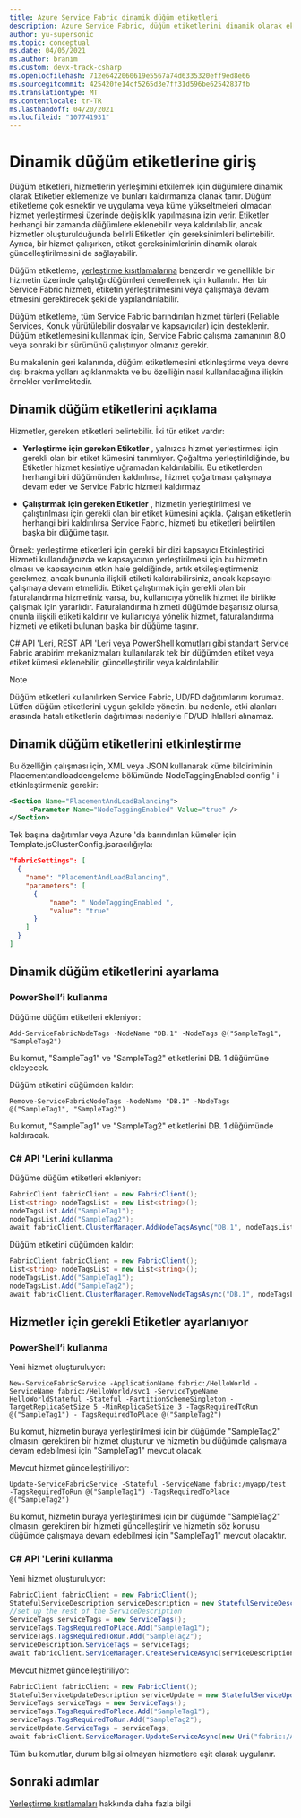 ```yaml
---
title: Azure Service Fabric dinamik düğüm etiketleri
description: Azure Service Fabric, düğüm etiketlerini dinamik olarak eklemenize ve kaldırmanıza olanak tanır.
author: yu-supersonic
ms.topic: conceptual
ms.date: 04/05/2021
ms.author: branim
ms.custom: devx-track-csharp
ms.openlocfilehash: 712e6422060619e5567a74d6335320eff9ed8e66
ms.sourcegitcommit: 425420fe14cf5265d3e7ff31d596be62542837fb
ms.translationtype: MT
ms.contentlocale: tr-TR
ms.lasthandoff: 04/20/2021
ms.locfileid: "107741931"
---
```

# <a name="introduction-to-dynamic-node-tags"></a>Dinamik düğüm etiketlerine giriş
Düğüm etiketleri, hizmetlerin yerleşimini etkilemek için düğümlere dinamik olarak Etiketler eklemenize ve bunları kaldırmanıza olanak tanır. Düğüm etiketleme çok esnektir ve uygulama veya küme yükseltmeleri olmadan hizmet yerleştirmesi üzerinde değişiklik yapılmasına izin verir. Etiketler herhangi bir zamanda düğümlere eklenebilir veya kaldırılabilir, ancak hizmetler oluşturulduğunda belirli Etiketler için gereksinimleri belirtebilir. Ayrıca, bir hizmet çalışırken, etiket gereksinimlerinin dinamik olarak güncelleştirilmesini de sağlayabilir.

Düğüm etiketleme, [yerleştirme kısıtlamalarına](service-fabric-cluster-resource-manager-configure-services.md) benzerdir ve genellikle bir hizmetin üzerinde çalıştığı düğümleri denetlemek için kullanılır. Her bir Service Fabric hizmeti, etiketin yerleştirilmesini veya çalışmaya devam etmesini gerektirecek şekilde yapılandırılabilir.

Düğüm etiketleme, tüm Service Fabric barındırılan hizmet türleri (Reliable Services, Konuk yürütülebilir dosyalar ve kapsayıcılar) için desteklenir. Düğüm etiketlemesini kullanmak için, Service Fabric çalışma zamanının 8,0 veya sonraki bir sürümünü çalıştırıyor olmanız gerekir.

Bu makalenin geri kalanında, düğüm etiketlemesini etkinleştirme veya devre dışı bırakma yolları açıklanmakta ve bu özelliğin nasıl kullanılacağına ilişkin örnekler verilmektedir.


## <a name="describing-dynamic-node-tags"></a>Dinamik düğüm etiketlerini açıklama
Hizmetler, gereken etiketleri belirtebilir. İki tür etiket vardır:
* **Yerleştirme için gereken Etiketler** , yalnızca hizmet yerleştirmesi için gerekli olan bir etiket kümesini tanımlıyor. Çoğaltma yerleştirildiğinde, bu Etiketler hizmet kesintiye uğramadan kaldırılabilir. Bu etiketlerden herhangi biri düğümünden kaldırılırsa, hizmet çoğaltması çalışmaya devam eder ve Service Fabric hizmeti kaldırmaz

* **Çalıştırmak için gereken Etiketler** , hizmetin yerleştirilmesi ve çalıştırılması için gerekli olan bir etiket kümesini açıkla. Çalışan etiketlerin herhangi biri kaldırılırsa Service Fabric, hizmeti bu etiketleri belirtilen başka bir düğüme taşır.

Örnek: yerleştirme etiketleri için gerekli bir dizi kapsayıcı Etkinleştirici Hizmeti kullandığınızda ve kapsayıcının yerleştirilmesi için bu hizmetin olması ve kapsayıcının etkin hale geldiğinde, artık etkileşleştirmeniz gerekmez, ancak bununla ilişkili etiketi kaldırabilirsiniz, ancak kapsayıcı çalışmaya devam etmelidir.
Etiket çalıştırmak için gerekli olan bir faturalandırma hizmetiniz varsa, bu, kullanıcıya yönelik hizmet ile birlikte çalışmak için yararlıdır. Faturalandırma hizmeti düğümde başarısız olursa, onunla ilişkili etiketi kaldırır ve kullanıcıya yönelik hizmet, faturalandırma hizmeti ve etiketi bulunan başka bir düğüme taşınır.

C# API 'Leri, REST API 'Leri veya PowerShell komutları gibi standart Service Fabric arabirim mekanizmaları kullanılarak tek bir düğümden etiket veya etiket kümesi eklenebilir, güncelleştirilir veya kaldırılabilir.

> [!NOTE]
> Düğüm etiketleri kullanılırken Service Fabric, UD/FD dağıtımlarını korumaz. Lütfen düğüm etiketlerini uygun şekilde yönetin. bu nedenle, etki alanları arasında hatalı etiketlerin dağıtılması nedeniyle FD/UD ihlalleri alınamaz.

## <a name="enabling-dynamic-node-tags"></a>Dinamik düğüm etiketlerini etkinleştirme
Bu özelliğin çalışması için, XML veya JSON kullanarak küme bildiriminin Placementandloaddengeleme bölümünde NodeTaggingEnabled config ' i etkinleştirmeniz gerekir:

``` xml
<Section Name="PlacementAndLoadBalancing">
     <Parameter Name="NodeTaggingEnabled" Value="true" />
</Section>
```

Tek başına dağıtımlar veya Azure 'da barındırılan kümeler için Template.jsClusterConfig.jsaracılığıyla:

```json
"fabricSettings": [
  {
    "name": "PlacementAndLoadBalancing",
    "parameters": [
      {
          "name": " NodeTaggingEnabled ",
          "value": "true"
      }
    ]
  }
]
```

## <a name="setting-dynamic-node-tags"></a>Dinamik düğüm etiketlerini ayarlama

### <a name="using-powershell"></a>PowerShell’i kullanma

Düğüme düğüm etiketleri ekleniyor:

```posh
Add-ServiceFabricNodeTags -NodeName "DB.1" -NodeTags @("SampleTag1", "SampleTag2")
```
Bu komut, "SampleTag1" ve "SampleTag2" etiketlerini DB. 1 düğümüne ekleyecek.

Düğüm etiketini düğümden kaldır:

```posh
Remove-ServiceFabricNodeTags -NodeName "DB.1" -NodeTags @("SampleTag1", "SampleTag2")
```
Bu komut, "SampleTag1" ve "SampleTag2" etiketlerini DB. 1 düğümünde kaldıracak.

### <a name="using-c-apis"></a>C# API 'Lerini kullanma

Düğüme düğüm etiketleri ekleniyor:

```csharp
FabricClient fabricClient = new FabricClient();
List<string> nodeTagsList = new List<string>();
nodeTagsList.Add("SampleTag1");
nodeTagsList.Add("SampleTag2");
await fabricClient.ClusterManager.AddNodeTagsAsync("DB.1", nodeTagsList);
```

Düğüm etiketini düğümden kaldır:

```csharp
FabricClient fabricClient = new FabricClient();
List<string> nodeTagsList = new List<string>();
nodeTagsList.Add("SampleTag1");
nodeTagsList.Add("SampleTag2");
await fabricClient.ClusterManager.RemoveNodeTagsAsync("DB.1", nodeTagsList);
```

## <a name="setting-required-tags-for-services"></a>Hizmetler için gerekli Etiketler ayarlanıyor

### <a name="using-powershell"></a>PowerShell’i kullanma

Yeni hizmet oluşturuluyor:

```posh
New-ServiceFabricService -ApplicationName fabric:/HelloWorld -ServiceName fabric:/HelloWorld/svc1 -ServiceTypeName HelloWorldStateful -Stateful -PartitionSchemeSingleton -TargetReplicaSetSize 5 -MinReplicaSetSize 3 -TagsRequiredToRun @("SampleTag1") - TagsRequiredToPlace @("SampleTag2")
```
Bu komut, hizmetin buraya yerleştirilmesi için bir düğümde "SampleTag2" olmasını gerektiren bir hizmet oluşturur ve hizmetin bu düğümde çalışmaya devam edebilmesi için "SampleTag1" mevcut olacak.

Mevcut hizmet güncelleştiriliyor:

```posh
Update-ServiceFabricService -Stateful -ServiceName fabric:/myapp/test -TagsRequiredToRun @("SampleTag1") -TagsRequiredToPlace @("SampleTag2")
```
Bu komut, hizmetin buraya yerleştirilmesi için bir düğümde "SampleTag2" olmasını gerektiren bir hizmeti güncelleştirir ve hizmetin söz konusu düğümde çalışmaya devam edebilmesi için "SampleTag1" mevcut olacaktır.

### <a name="using-c-apis"></a>C# API 'Lerini kullanma

Yeni hizmet oluşturuluyor:

```csharp
FabricClient fabricClient = new FabricClient();
StatefulServiceDescription serviceDescription = new StatefulServiceDescription();
//set up the rest of the ServiceDescription
ServiceTags serviceTags = new ServiceTags();
serviceTags.TagsRequiredToPlace.Add("SampleTag1");
serviceTags.TagsRequiredToRun.Add("SampleTag2");
serviceDescription.ServiceTags = serviceTags;
await fabricClient.ServiceManager.CreateServiceAsync(serviceDescription);
```

Mevcut hizmet güncelleştiriliyor:

```csharp
FabricClient fabricClient = new FabricClient();
StatefulServiceUpdateDescription serviceUpdate = new StatefulServiceUpdateDescription();
ServiceTags serviceTags = new ServiceTags();
serviceTags.TagsRequiredToPlace.Add("SampleTag1");
serviceTags.TagsRequiredToRun.Add("SampleTag2");
serviceUpdate.ServiceTags = serviceTags;
await fabricClient.ServiceManager.UpdateServiceAsync(new Uri("fabric:/AppName/ServiceName"), serviceUpdate);
```

Tüm bu komutlar, durum bilgisi olmayan hizmetlere eşit olarak uygulanır.

## <a name="next-steps"></a>Sonraki adımlar
[Yerleştirme kısıtlamaları](service-fabric-cluster-resource-manager-configure-services.md) hakkında daha fazla bilgi
